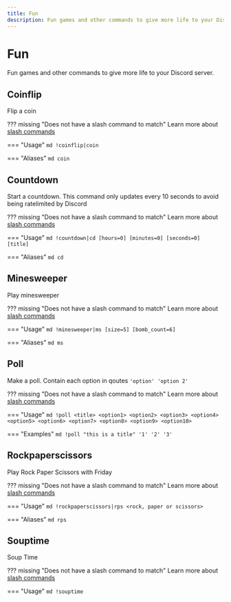 ```yaml
---
title: Fun
description: Fun games and other commands to give more life to your Discord server.
---
```

# Fun

Fun games and other commands to give more life to your Discord server.

## Coinflip

Flip a coin

??? missing "Does not have a slash command to match"
	Learn more about [slash commands](/#slash-commands)

=== "Usage"
	```md
	!coinflip|coin 
	```

=== "Aliases"
	```md
	coin
	```

## Countdown

Start a countdown. This command only updates every 10 seconds to avoid being ratelimited by Discord

??? missing "Does not have a slash command to match"
	Learn more about [slash commands](/#slash-commands)

=== "Usage"
	```md
	!countdown|cd [hours=0] [minutes=0] [seconds=0] [title]
	```

=== "Aliases"
	```md
	cd
	```

## Minesweeper

Play minesweeper

??? missing "Does not have a slash command to match"
	Learn more about [slash commands](/#slash-commands)

=== "Usage"
	```md
	!minesweeper|ms [size=5] [bomb_count=6]
	```

=== "Aliases"
	```md
	ms
	```

## Poll

Make a poll. Contain each option in qoutes `'option' 'option 2'`

??? missing "Does not have a slash command to match"
	Learn more about [slash commands](/#slash-commands)

=== "Usage"
	```md
	!poll <title> <option1> <option2> <option3> <option4> <option5> <option6> <option7> <option8> <option9> <option10>
	```

=== "Examples"
	```md
	!poll "this is a title" '1' '2' '3'
	```

## Rockpaperscissors

Play Rock Paper Scissors with Friday

??? missing "Does not have a slash command to match"
	Learn more about [slash commands](/#slash-commands)

=== "Usage"
	```md
	!rockpaperscissors|rps <rock, paper or scissors>
	```

=== "Aliases"
	```md
	rps
	```

## Souptime

Soup Time

??? missing "Does not have a slash command to match"
	Learn more about [slash commands](/#slash-commands)

=== "Usage"
	```md
	!souptime 
	```

